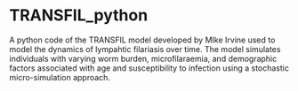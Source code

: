 # TRANSFIL_python
A python code of the TRANSFIL model developed by MIke Irvine used to model the dynamics of lympahtic filariasis over time.  The model simulates individuals with varying worm burden, microfilaraemia, and demographic factors associated with age and susceptibility to infection using a stochastic micro-simulation approach.
